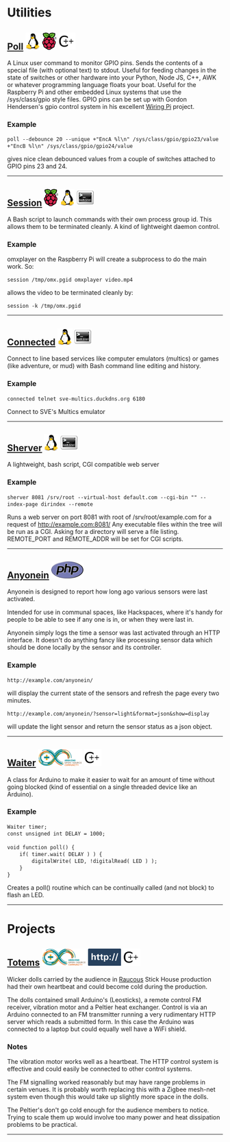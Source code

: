 Utilities
=========


[Poll][]        ![Linux](images/tux.png) [![Raspberry Pi](images/pi.png)][Pi] ![C++](images/cpp.png "C++")
--------

  [Poll]: https://github.com/tarim8/poll

  A Linux user command to monitor GPIO pins.
  Sends the contents of a special file (with optional text) to stdout.
  Useful for feeding changes in the state of switches or other hardware into your Python, Node JS, C++, AWK or whatever programming language floats your boat.
  Useful for the Raspberry Pi and other embedded Linux systems that use the /sys/class/gpio style files.
  GPIO pins can be set up with Gordon Hendersen's gpio control system in his excellent [Wiring Pi](http://wiringpi.com/) project.

### Example

    poll --debounce 20 --unique +"EncA %l\n" /sys/class/gpio/gpio23/value +"EncB %l\n" /sys/class/gpio/gpio24/value

  gives nice clean debounced values from a couple of switches attached to GPIO pins 23 and 24.

- - - - - - - - - - - - - - - - - - - - - - - - - - - - - -



[Session][]     [![Raspberry Pi](images/pi.png)][Pi] ![Linux](images/tux.png) ![Bash](images/bash.png)
-----------

[Session]: https://github.com/tarim8/session

  A Bash script to launch commands with their own process group id.
  This allows them to be terminated cleanly.
  A kind of lightweight daemon control.

### Example

   omxplayer on the Raspberry Pi will create a subprocess to do the main work.  So:

    session /tmp/omx.pgid omxplayer video.mp4

  allows the video to be terminated cleanly by:

    session -k /tmp/omx.pgid

- - - - - - - - - - - - - - - - - - - - - - - - - - - - - -



[Connected][]     ![Linux](images/tux.png) ![Bash](images/bash.png)
-----------

[Connected]: https://github.com/tarim8/connected

  Connect to line based services like computer emulators (multics) or games
  (like adventure, or mud) with Bash command line editing and history.

### Example

    connected telnet sve-multics.duckdns.org 6180

  Connect to SVE's Multics emulator

- - - - - - - - - - - - - - - - - - - - - - - - - - - - - -



[Sherver][]     ![Linux](images/tux.png) ![Bash](images/bash.png)
-----------

[Sherver]: https://github.com/tarim8/sherver

  A lightweight, bash script, CGI compatible web server

### Example

    sherver 8081 /srv/root --virtual-host default.com --cgi-bin "" --index-page dirindex --remote

  Runs a web server on port 8081 with root of /srv/root/example.com for a
request of http://example.com:8081/  Any executable files within the tree will
be run as a CGI.  Asking for a directory will serve a file listing.
REMOTE_PORT and REMOTE_ADDR will be set for CGI scripts.


- - - - - - - - - - - - - - - - - - - - - - - - - - - - - -



[Anyonein][]        ![PHP](images/php.png)
--------

  [Anyonein]: https://github.com/tarim8/anyonein

  Anyonein is designed to report how long ago various sensors were last activated.

  Intended for use in communal spaces, like Hackspaces, where it's handy for
  people to be able to see if any one is in, or when they were last in.

  Anyonein simply logs the time a sensor was last activated through an HTTP
  interface.  It doesn't do anything fancy like processing sensor data which
  should be done locally by the sensor and its controller.

### Example

    http://example.com/anyonein/
  will display the current state of the sensors and refresh the page every two minutes.

    http://example.com/anyonein/?sensor=light&format=json&show=display
  will update the light sensor and return the sensor status as a json object.

- - - - - - - - - - - - - - - - - - - - - - - - - - - - - -



[Waiter][]      ![Arduino](images/arduino.png) ![C++](images/cpp.png)
----------

  [Waiter]: https://github.com/tarim8/Waiter

  A class for Arduino to make it easier to wait for an amount of time without going blocked (kind of essential on a single threaded device like an Arduino).

### Example

    Waiter timer;
    const unsigned int DELAY = 1000;

    void function poll() {
        if( timer.wait( DELAY ) ) {
            digitalWrite( LED, !digitalRead( LED ) );
        }
    }

  Creates a poll() routine which can be continually called (and not block) to flash an LED.

- - - - - - - - - - - - - - - - - - - - - - - - - - - - - -





Projects
========


[Totems][]       ![Arduino](images/arduino.png) ![HTTP](images/http.png) ![C++](images/cpp.png)
---------

[Totems]: https://github.com/tarim8/totems

  Wicker dolls carried by the audience in [Raucous](http://www.raucous.org.uk/) Stick House production had their own heartbeat and could become cold during the production.

  The dolls contained small Arduino's (Leosticks), a remote control FM receiver, vibration motor and a Peltier heat exchanger.
  Control is via an Arduino connected to an FM transmitter running a very rudimentary HTTP server which reads a submitted form.
  In this case the Arduino was connected to a laptop but could equally well have a WiFi shield.

### Notes
  The vibration motor works well as a heartbeat.
  The HTTP control system is effective and could easily be connected to other control systems.

  The FM signalling worked reasonably but may have range problems in certain venues.
  It is probably worth replacing this with a Zigbee mesh-net system even though this would take up slightly more space in the dolls.

  The Peltier's don't go cold enough for the audience members to notice.
  Trying to scale them up would involve too many power and heat dissipation problems to be practical.

- - - - - - - - - - - - - - - - - - - - - - - - - - - - - -



[Pi]: http://www.raspberrypi.org
